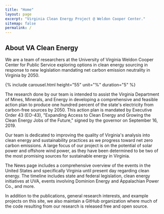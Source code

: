 ```yaml
---
title: "Home"
layout: page
excerpt: "Virginia Clean Energy Project @ Weldon Cooper Center."
sitemap: false
permalink: /
---
```

## About VA Clean Energy

We are a team of researchers at the University of Virginia Weldon Cooper Center for Public Service exploring options in clean energy sourcing in response to new legislation mandating net carbon emission neutrality in Virginia by 2050.

{% include carousel.html height="55" unit="%" duration="5" %}



The research done by our team is intended to assist the Virginia Department of Mines, Minerals, and Energy in developing a comprehensive and feasible action plan to produce one hundred percent of the state's electricity from carbon-free sources by 2050. This action plan is mandated by Executive Order 43 (EO-43), "Expanding Access to Clean Energy and Growing the Clean Energy Jobs of the Future," signed by the governor on September 16, 2019.


Our team is dedicated to improving the quality of Virginia's analysis into clean energy and sustainability practices as we progress toward net zero carbon emissions. A large focus of our project is on the potential of solar power and offshore wind power, as they have been determined to be two of the most promising sources for sustainable energy in Virginia.


The News page includes a comprehensive overview of the events in the United States and specifically Virginia until present day regarding clean energy. The timeline includes state and federal legislation, clean energy initiatives at UVA, events involving Dominion Energy and Appalachian Power Co., and more.


In addition to the publications, general research interests, and example projects on this site, we also maintain a GitHub organization where much of the code resulting from our research is released free and open source.
